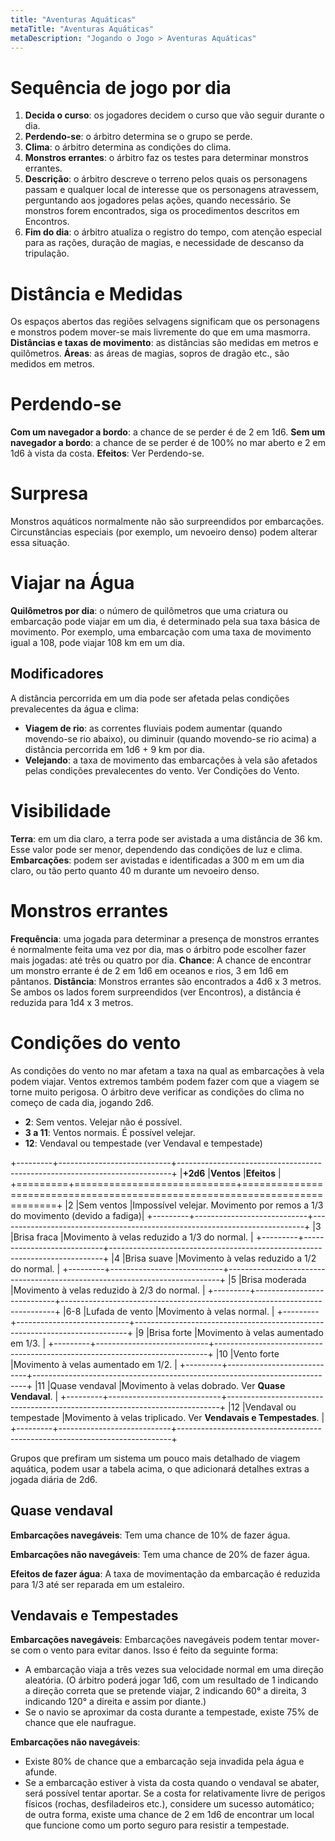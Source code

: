 ```yaml
---
title: "Aventuras Aquáticas"
metaTitle: "Aventuras Aquáticas"
metaDescription: "Jogando o Jogo > Aventuras Aquáticas"
---
```


# Sequência de jogo por dia
1. **Decida o curso**: os jogadores decidem o curso que vão seguir durante o dia.
2. **Perdendo-se**: o árbitro determina se o grupo se perde.
3. **Clima**: o árbitro determina as condições do clima.
4. **Monstros errantes**: o árbitro faz os testes para determinar monstros errantes.
5. **Descrição**: o árbitro descreve o terreno pelos quais os personagens passam e qualquer local de interesse que os personagens atravessem, perguntando aos jogadores pelas ações, quando necessário. Se monstros forem encontrados, siga os procedimentos descritos em Encontros.
5. **Fim do dia**: o árbitro atualiza o registro do tempo, com atenção especial para as rações, duração de magias, e necessidade de descanso da tripulação.

# Distância e Medidas
Os espaços abertos das regiões selvagens significam que os personagens e monstros podem mover-se mais livremente do que em uma masmorra.
**Distâncias e taxas de movimento**: as distâncias são medidas em metros e quilômetros.
**Áreas**: as áreas de magias, sopros de dragão etc., são medidos em metros.

# Perdendo-se
**Com um navegador a bordo**: a chance de se perder é de 2 em 1d6.
**Sem um navegador a bordo**: a chance de se perder é de 100% no mar aberto e 2 em 1d6 à vista da costa.
**Efeitos**: Ver Perdendo-se.

# Surpresa
Monstros aquáticos normalmente não são surpreendidos por embarcações. Circunstâncias especiais (por exemplo, um nevoeiro denso) podem alterar essa situação.

# Viajar na Água
**Quilômetros por dia**: o número de quilômetros que uma criatura ou embarcação pode viajar em um dia, é determinado pela sua taxa básica de movimento. Por exemplo, uma embarcação com uma taxa de movimento igual a 108, pode viajar 108 km em um dia.

## Modificadores
A distância percorrida em um dia pode ser afetada pelas condições prevalecentes da água e clima:
* **Viagem de rio**: as correntes fluviais podem aumentar (quando movendo-se rio abaixo), ou diminuir (quando movendo-se rio acima) a distância percorrida em 1d6 + 9 km por dia.
* **Velejando**: a taxa de movimento das embarcações à vela são afetados pelas condições prevalecentes do vento. Ver Condições do Vento.

# Visibilidade
**Terra**: em um dia claro, a terra pode ser avistada a uma distância de 36 km. Esse valor pode ser menor, dependendo das condições de luz e clima.
**Embarcações**: podem ser avistadas e identificadas a 300 m em um dia claro, ou tão perto quanto 40 m durante um nevoeiro denso.

# Monstros errantes
**Frequência**: uma jogada para determinar a presença de monstros errantes é normalmente feita uma vez por dia, mas o árbitro pode escolher fazer mais jogadas: até três ou quatro por dia.
**Chance**: A chance de encontrar um monstro errante é de 2 em 1d6 em oceanos e rios, 3 em 1d6 em pântanos.
**Distância**: Monstros errantes são encontrados a 4d6 x 3 metros. Se ambos os lados forem surpreendidos (ver Encontros), a distância é reduzida para 1d4 x 3 metros.

# Condições do vento
As condições do vento no mar afetam a taxa na qual as embarcações à vela podem viajar. Ventos extremos também podem fazer com que a viagem se torne muito perigosa. O árbitro deve verificar as condições do clima no começo de cada dia, jogando 2d6.
* **2**: Sem ventos. Velejar não é possível.
* **3 a 11**: Ventos normais. É possível velejar.
* **12**: Vendaval ou tempestade (ver Vendaval e tempestade)

+---------+----------------------------+----------------------------------------------------------------------------+
|**+2d6** |**Ventos**                  |**Efeitos**                                                                 |
+=========+============================+============================================================================+
|2        |Sem ventos                  |Impossível velejar. Movimento por remos a 1/3 do movimento (devido a fadiga)|
+---------+----------------------------+----------------------------------------------------------------------------+
|3        |Brisa fraca                 |Movimento à velas reduzido a 1/3 do normal.                                 |
+---------+----------------------------+----------------------------------------------------------------------------+
|4        |Brisa suave                 |Movimento à velas reduzido a 1/2 do normal.                                 |
+---------+----------------------------+----------------------------------------------------------------------------+
|5        |Brisa moderada              |Movimento à velas reduzido à 2/3 do normal.                                 |
+---------+----------------------------+----------------------------------------------------------------------------+
|6-8      |Lufada de vento             |Movimento à velas normal.                                                   |
+---------+----------------------------+----------------------------------------------------------------------------+
|9        |Brisa forte                 |Movimento à velas aumentado em 1/3.                                         |
+---------+----------------------------+----------------------------------------------------------------------------+
|10       |Vento forte                 |Movimento à velas aumentado em 1/2.                                         |
+---------+----------------------------+----------------------------------------------------------------------------+
|11       |Quase vendaval              |Movimento à velas dobrado. Ver **Quase Vendaval**.                          |
+---------+----------------------------+----------------------------------------------------------------------------+
|12       |Vendaval ou tempestade      |Movimento à velas triplicado. Ver **Vendavais e Tempestades**.              |
+---------+----------------------------+----------------------------------------------------------------------------+

Grupos que prefiram um sistema um pouco mais detalhado de viagem aquática, podem usar a tabela acima, o que adicionará detalhes extras a jogada diária de 2d6. 

## Quase vendaval
**Embarcações navegáveis**: Tem uma chance de 10% de fazer água.

**Embarcações não navegáveis**: Tem uma chance de 20% de fazer água.

**Efeitos de fazer água**: A taxa de movimentação da embarcação é reduzida para 1/3 até ser reparada em um estaleiro.

## Vendavais e Tempestades
**Embarcações navegáveis**: Embarcações navegáveis podem tentar mover-se com o vento para evitar danos. Isso é feito da seguinte forma:
* A embarcação viaja a três vezes sua velocidade normal em uma direção aleatória. (O árbitro poderá jogar 1d6, com um resultado de 1 indicando a direção correta que se pretende viajar, 2 indicando 60° a direita, 3 indicando 120° a direita e assim por diante.)
* Se o navio se aproximar da costa durante a tempestade, existe 75% de chance que ele naufrague.

**Embarcações não navegáveis**:
* Existe 80% de chance que a embarcação seja invadida pela água e afunde.
* Se a embarcação estiver à vista da costa quando o vendaval se abater, será possível tentar aportar. Se a costa for relativamente livre de perigos físicos (rochas, desfiladeiros etc.), considere um sucesso automático; de outra forma, existe uma chance de 2 em 1d6 de encontrar um local que funcione como um porto seguro para resistir a tempestade.
